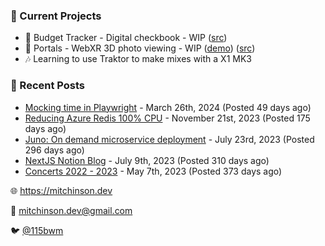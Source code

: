 ### 📌 Current Projects
- 💸 Budget Tracker - Digital checkbook - WIP ([src](https://github.com/bmitchinson/budget-entry))
- 📸 Portals - WebXR 3D photo viewing - WIP ([demo](https://portals.mitchinson.dev/)) ([src](https://github.com/bmitchinson/vr-jpg-viewer-webxr))
- 🎶 Learning to use Traktor to make mixes with a X1 MK3

### 📝 Recent Posts

- [Mocking time in Playwright](https://blog.mitchinson.dev/playwright-mock-time) - March 26th, 2024 (Posted 49 days ago)
- [Reducing Azure Redis 100% CPU](https://blog.mitchinson.dev/redis-cpu) - November 21st, 2023 (Posted 175 days ago)
- [Juno: On demand microservice deployment](https://blog.mitchinson.dev/juno) - July 23rd, 2023 (Posted 296 days ago)
- [NextJS Notion Blog](https://blog.mitchinson.dev/blog-2023) - July 9th, 2023 (Posted 310 days ago)
- [Concerts 2022 - 2023](https://blog.mitchinson.dev/concerts-2023) - May 7th, 2023 (Posted 373 days ago)

🌐 https://mitchinson.dev

💌 mitchinson.dev@gmail.com

🐦 [@115bwm](https://twitter.com/115bwm)